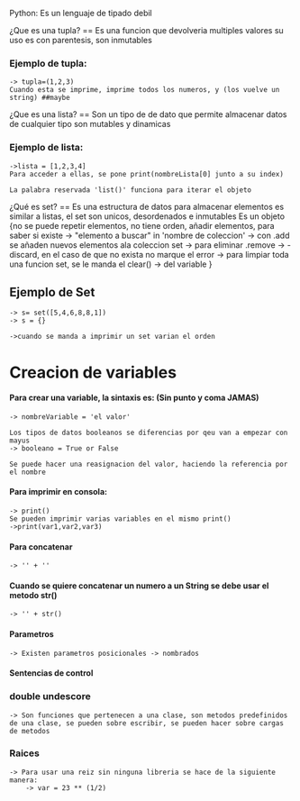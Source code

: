 Python: Es un lenguaje de tipado debil



¿Que es una tupla? == Es una funcion que devolveria multiples valores su uso es con parentesis, son inmutables 
### Ejemplo de tupla: 
    -> tupla=(1,2,3)
    Cuando esta se imprime, imprime todos los numeros, y (los vuelve un string) ##maybe 
¿Que es una lista? == Son un tipo de de dato que permite almacenar datos de cualquier tipo son mutables y dinamicas
### Ejemplo de lista:
    ->lista = [1,2,3,4]
    Para acceder a ellas, se pone print(nombreLista[0] junto a su index)

    La palabra reservada 'list()' funciona para iterar el objeto

¿Qué es set? == Es una estructura de datos para almacenar elementos es similar a listas, el set son unicos, desordenados e inmutables
Es un objeto {no se puede repetir elementos, no tiene orden, añadir elementos, para saber si existe
    -> "elemento a buscar" in 'nombre de coleccion'
    -> con .add se añaden nuevos elementos ala coleccion set
    -> para eliminar .remove 
    -> -discard, en el caso de que no exista no marque el error
    -> para limpiar toda una funcion set, se le manda el clear()
    -> del variable
    }
## Ejemplo de Set
    -> s= set([5,4,6,8,8,1])
    -> s = {}

    ->cuando se manda a imprimir un set varian el orden

# Creacion de variables 

#### Para crear una variable, la sintaxis es: (Sin punto y coma JAMAS)
    
    -> nombreVariable = 'el valor'

    Los tipos de datos booleanos se diferencias por qeu van a empezar con mayus
    -> booleano = True or False

    Se puede hacer una reasignacion del valor, haciendo la referencia por el nombre

#### Para imprimir en consola:
     
    -> print()
    Se pueden imprimir varias variables en el mismo print()
    ->print(var1,var2,var3)

#### Para concatenar

    -> '' + ''
#### Cuando se quiere concatenar un numero a un String se debe usar el metodo str()
    -> '' + str()

#### Parametros
    -> Existen parametros posicionales -> nombrados

#### Sentencias de control

### double undescore
    -> Son funciones que pertenecen a una clase, son metodos predefinidos de una clase, se pueden sobre escribir, se pueden hacer sobre cargas de metodos


### Raices
    -> Para usar una reiz sin ninguna libreria se hace de la siguiente manera:
        -> var = 23 ** (1/2)